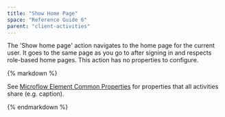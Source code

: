 ```yaml
---
title: "Show Home Page"
space: "Reference Guide 6"
parent: "client-activities"
---
```



The 'Show home page' action navigates to the home page for the current user. It goes to the same page as you go to after signing in and respects role-based home pages. This action has no properties to configure.

<div class="alert alert-info">{% markdown %}

See [Microflow Element Common Properties](/refguide6/microflow-element-common-properties) for properties that all activities share (e.g. caption).

{% endmarkdown %}</div>
